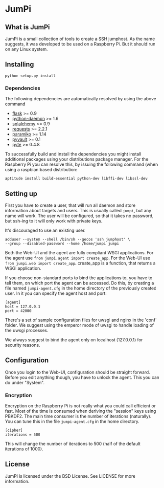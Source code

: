 # JumPi

## What is JumPi

JumPi is a small collection of tools to create a SSH jumphost. As the
name suggests, it was developed to be used on a Raspberry Pi. But it
should run on any Linux system.

## Installing

    python setup.py install

### Dependencies

The following dependencies are automatically resolved by using the 
above command

* [flask](http://flask.pocoo.org/) >= 0.9
* [python-daemon](https://pypi.python.org/pypi/python-daemon/) >= 1.6
* [sqlalchemy](http://www.sqlalchemy.org/) >= 0.9
* [requests](http://docs.python-requests.org/en/latest/) >= 2.2.1
* [paramiko](http://www.paramiko.org/) >= 1.14
* [pyvault](https://github.com/drtoful/pyvault) >= 0.1
* [pyte](http://pyte.readthedocs.org/en/latest/) >= 0.4.8

To successfully build and install the dependencies you might install
additional packages using your distributions package manager. For the
Raspberry Pi you can resolve this, by issuing the following command
(when using a raspbian based distribution:

    aptitude install build-essential python-dev libffi-dev libssl-dev

## Setting up

First you have to create a user, that will run all daemon and store information
about targets and users. This is usually called `jumpi`, but any name will work.
The user will be configured, so that it takes no password, but ssh-ing to it
will only work with private keys.

It's discouraged to use an existing user.

    adduser --system --shell /bin/sh --gecos 'ssh jumphost' \
    --group --disabled-password --home /home/jumpi jumpi

Both the Web-UI and the agent are fully compliant WSGI applications. For the agent
use `from jumpi.agent import create_app`. For the Web-UI use `from jumpi.web import create_app`.
create\_app is a function, that returns a WSGI application.

If you choose non-standard ports to bind the applications to, you have to tell
them, on which port the agent can be accessed. Do this, by creating a file named
`jumpi-agent.cfg` in the home directory of the previously created user. In it
you can specify the agent host and port:

    [agent]
    host = 127.0.0.1
    port = 42000

There's a set of sample configuration files for uwsgi and nginx in the 'conf'
folder. We suggest using the emperor mode of uwsgi to handle loading of the
uwsgi processes.

We always suggest to bind the agent only on localhost (127.0.0.1) for security
reasons.

## Configuration

Once you login to the Web-UI, configuration should be straight forward. Before
you edit anything though, you have to unlock the agent. This you can do under
"System".

### Encryption

Encryption on the Raspberry Pi is not really what you could call efficient
or fast. Most of the time is consumed when deriving the "session" keys using
PBKDF2. The main time consumer is the number of iterations (naturally). You
can tune this in the file `jumpi-agent.cfg` in the home directory.

    [cipher]
    iterations = 500

This will change the number of iterations to 500 (half of the default 
iterations of 1000).

## License

JumPi is licensed under the BSD License. See LICENSE for more information.

